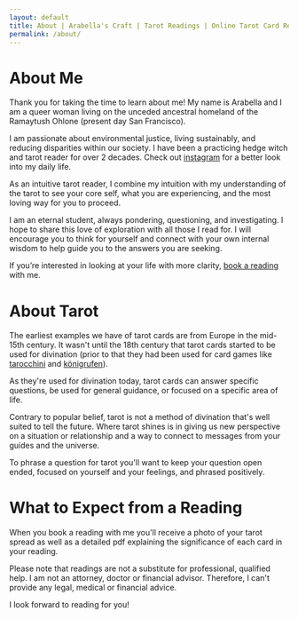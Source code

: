 ```yaml
---
layout: default
title: About | Arabella's Craft | Tarot Readings | Online Tarot Card Reading
permalink: /about/
---
```


# About Me

Thank you for taking the time to learn about me! My name is Arabella and I am a queer woman living on the unceded ancestral homeland of the Ramaytush Ohlone (present day San Francisco).

I am passionate about environmental justice, living sustainably, and reducing disparities within our society. I have been a practicing hedge witch and tarot reader for over 2 decades. Check out [instagram](https://www.instagram.com/arabellas.craft/) for a better look into my daily life.

As an intuitive tarot reader, I combine my intuition with my understanding of the tarot to see your core self, what you are experiencing, and the most loving way for you to proceed.

I am an eternal student, always pondering, questioning, and investigating. I hope to share this love of exploration with all those I read for. I will encourage you to think for yourself and connect with your own internal wisdom to help guide you to the answers you are seeking.

If you’re interested in looking at your life with more clarity, [book a reading](http://shop.arabellascraft.com/?sort=page_layout&tags=tarot%20card%20reading) with me.

# About Tarot

The earliest examples we have of tarot cards are from Europe in the mid-15th century. It wasn't until the 18th century that tarot cards started to be used for divination (prior to that they had been used for card games like [tarocchini](https://en.wikipedia.org/wiki/Tarocchini) and [königrufen](https://en.wikipedia.org/wiki/K%C3%B6nigrufen)).

As they're used for divination today, tarot cards can answer specific questions, be used for general guidance, or focused on a specific area of life.

Contrary to popular belief, tarot is not a method of divination that's well suited to tell the future. Where tarot shines is in giving us new perspective on a situation or relationship and a way to connect to messages from your guides and the universe.

To phrase a question for tarot you'll want to keep your question open ended, focused on yourself and your feelings, and phrased positively.

# What to Expect from a Reading

When you book a reading with me you'll receive a photo of your tarot spread as well as a detailed pdf explaining the significance of each card in your reading.

Please note that readings are not a substitute for professional, qualified help. I am not an attorney, doctor or financial advisor. Therefore, I can't provide any legal, medical or financial advice.

I look forward to reading for you!
